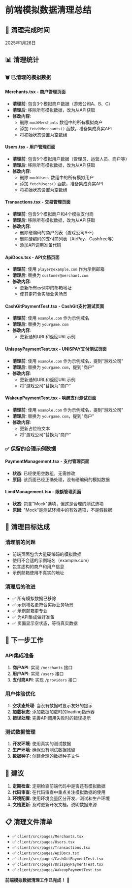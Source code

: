 # 前端模拟数据清理总结

## 🧹 清理完成时间
2025年1月26日

## 📊 清理统计

### 🗑️ 已清理的模拟数据

#### **Merchants.tsx - 商户管理页面**
- **清理前**: 包含3个模拟商户数据（游戏公司A、B、C）
- **清理后**: 移除所有模拟数据，改为从API获取
- **修改内容**:
  - 删除 `mockMerchants` 数组中的所有模拟商户
  - 添加 `fetchMerchants()` 函数，准备集成真实API
  - 将初始状态设置为空数组

#### **Users.tsx - 用户管理页面**
- **清理前**: 包含5个模拟用户数据（管理员、运营人员、商户等）
- **清理后**: 移除所有模拟数据，改为从API获取
- **修改内容**:
  - 删除 `mockUsers` 数组中的所有模拟用户
  - 添加 `fetchUsers()` 函数，准备集成真实API
  - 将初始状态设置为空数组

#### **Transactions.tsx - 交易管理页面**
- **清理前**: 包含5个模拟商户和4个模拟支付商
- **清理后**: 移除所有模拟数据，改为从API获取
- **修改内容**:
  - 删除硬编码的商户列表（游戏公司A-E）
  - 删除硬编码的支付商列表（AirPay、Cashfree等）
  - 添加API调用准备代码

#### **ApiDocs.tsx - API文档页面**
- **清理前**: 使用 `player@example.com` 作为示例邮箱
- **清理后**: 替换为 `customer@merchant.com`
- **修改内容**:
  - 更新所有示例中的邮箱地址
  - 使其更符合实际业务场景

#### **CashGitPaymentTest.tsx - CashGit支付测试页面**
- **清理前**: 使用 `example.com` 作为示例域名
- **清理后**: 替换为 `yourgame.com`
- **修改内容**:
  - 更新通知URL和返回URL示例

#### **UnispayPaymentTest.tsx - UNISPAY支付测试页面**
- **清理前**: 使用 `example.com` 作为示例域名，提到"游戏公司"
- **清理后**: 替换为 `yourgame.com`，提到"商户"
- **修改内容**:
  - 更新通知URL和返回URL示例
  - 将"游戏公司"替换为"商户"

#### **WakeupPaymentTest.tsx - 唤醒支付测试页面**
- **清理前**: 使用 `example.com` 作为示例域名，提到"游戏公司"
- **清理后**: 替换为 `yourgame.com`，提到"商户"
- **修改内容**:
  - 更新占位符文本
  - 将"游戏公司"替换为"商户"

### ✅ 保留的合理示例数据

#### **PaymentManagement.tsx - 支付管理页面**
- **状态**: 已经使用空数组，无需修改
- **原因**: 该页面已经正确处理，没有硬编码的模拟数据

#### **LimitManagement.tsx - 限额管理页面**
- **状态**: 包含"Mock"选项，但这是合理的测试选项
- **原因**: "Mock"是测试环境中的有效选项，不是假数据

## 🎯 清理目标达成

### **清理前的问题**
- 前端页面包含大量硬编码的模拟数据
- 使用不合适的示例域名（example.com）
- 包含虚构的商户和用户信息
- 示例邮箱使用不真实的地址

### **清理后的改进**
- ✅ 所有模拟数据已移除
- ✅ 示例域名更符合实际业务场景
- ✅ 示例邮箱更专业
- ✅ 为API集成做好准备
- ✅ 页面显示空状态，等待真实数据

## 📝 下一步工作

### **API集成准备**
1. **商户API**: 实现 `/merchants` 接口
2. **用户API**: 实现 `/users` 接口
3. **支付商API**: 实现 `/providers` 接口

### **用户体验优化**
1. **空状态处理**: 当没有数据时显示友好的提示
2. **加载状态**: 添加数据加载时的loading指示器
3. **错误处理**: 完善API调用失败时的错误提示

### **测试数据管理**
1. **开发环境**: 使用真实的测试数据
2. **生产环境**: 确保没有测试数据残留
3. **数据种子**: 创建合理的数据种子文件

## 🔄 建议

1. **定期检查**: 定期检查前端代码中是否还有模拟数据
2. **代码审查**: 在代码审查中重点关注模拟数据的使用
3. **环境配置**: 使用环境变量区分开发、测试和生产环境
4. **文档更新**: 及时更新开发文档，说明数据来源

## 📋 清理文件清单

- ✅ `client/src/pages/Merchants.tsx`
- ✅ `client/src/pages/Users.tsx`
- ✅ `client/src/pages/Transactions.tsx`
- ✅ `client/src/pages/ApiDocs.tsx`
- ✅ `client/src/pages/CashGitPaymentTest.tsx`
- ✅ `client/src/pages/UnispayPaymentTest.tsx`
- ✅ `client/src/pages/WakeupPaymentTest.tsx`

**前端模拟数据清理工作已完成！** 🎉
